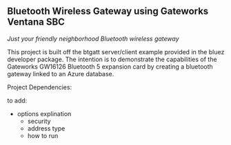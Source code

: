 ## Bluetooth Wireless Gateway using Gateworks Ventana SBC

*Just your friendly neighborhood Bluetooth wireless gateway*

This project is built off the btgatt server/client example provided in the bluez developer package. The intention is to demonstrate the capabilities of the Gateworks GW16126 Bluetooth 5 expansion card by creating a bluetooth gateway linked to an Azure database.

Project Dependencies:


to add:
- options explination
    - security
    - address type
    - how to run
